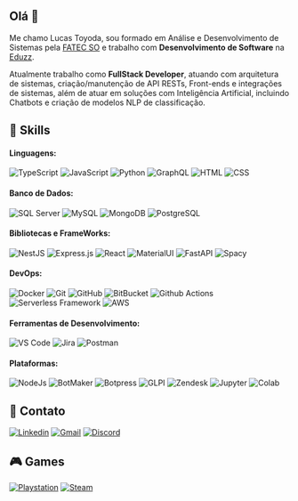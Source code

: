 ## Olá 👋

Me chamo Lucas Toyoda, sou formado em Análise e Desenvolvimento de Sistemas pela [FATEC SO](http://www.fatecsorocaba.edu.br/) e trabalho com **Desenvolvimento de Software** na [Eduzz](https://www.eduzz.com/).

Atualmente trabalho como **FullStack Developer**, atuando com arquitetura de sistemas, criação/manutenção de API RESTs, Front-ends e integrações de sistemas, além de atuar em soluções com Inteligência Artificial, incluindo Chatbots e criação de modelos NLP de classificação.

## 🚀 Skills
#### Linguagens:
![TypeScript](https://img.shields.io/badge/%20-TypeScript-grey?style=flat&logo=typescript) ![JavaScript](https://img.shields.io/badge/%20-JavaScript-grey?style=flat&logo=javascript) ![Python](https://img.shields.io/badge/%20-Python-grey?style=flat&logo=python) ![GraphQL](https://img.shields.io/badge/%20-GraphQL-grey?style=flat&logo=graphql) ![HTML](https://img.shields.io/badge/%20-HTML-grey?style=flat&logo=html5) ![CSS](https://img.shields.io/badge/%20-CSS-grey?style=flat&logo=css3)

#### Banco de Dados:
![SQL Server](https://img.shields.io/badge/%20-SQL%20Server-grey?style=flat&logo=microsoftsqlserver) ![MySQL](https://img.shields.io/badge/%20-MySQL-grey?style=flat&logo=mysql) ![MongoDB](https://img.shields.io/badge/%20-MongoDB-grey?style=flat&logo=mongodb) ![PostgreSQL](https://img.shields.io/badge/%20-PostgreSQL-grey?style=flat&logo=PostgreSQL)

#### Bibliotecas e FrameWorks:
![NestJS](https://img.shields.io/badge/%20-NestJS-grey?style=flat&logo=NestJs) ![Express.js](https://img.shields.io/badge/%20-Express.js-grey?style=flat&logo=express
) ![React](https://img.shields.io/badge/%20-React-grey?style=flat&logo=react) ![MaterialUI](https://img.shields.io/badge/%20-Material%20UI-grey?style=flat&logo=mui) ![FastAPI](https://img.shields.io/badge/%20-FastAPI-grey?style=flat&logo=fastapi) ![Spacy](https://img.shields.io/badge/%20-Spacy-grey?style=flat&logo=spacy)

#### DevOps:
![Docker](https://img.shields.io/badge/%20-Docker-grey?style=flat&logo=docker) ![Git](https://img.shields.io/badge/%20-Git-grey?style=flat&logo=git) ![GitHub](https://img.shields.io/badge/%20-GitHub-grey?style=flat&logo=GitHub) ![BitBucket](https://img.shields.io/badge/%20-BitBucket-grey?style=flat&logo=bitbucket) ![Github Actions](https://img.shields.io/badge/%20-Github%20Actions-grey?style=flat&logo=Github%20Actions) ![Serverless Framework](https://img.shields.io/badge/%20-Serverless%20Framework-grey?style=flat&logo=Serverless%20Framework) ![AWS](https://img.shields.io/badge/%20-AWS-grey?style=flat&logo=AWS)

#### Ferramentas de Desenvolvimento:
![VS Code](https://img.shields.io/badge/%20-VS%20Code-grey?style=flat&logo=visualstudiocode) ![Jira](https://img.shields.io/badge/%20-Jira-grey?style=flat&logo=jira) ![Postman](https://img.shields.io/badge/%20-Postman-grey?style=flat&logo=postman)

#### Plataformas:
![NodeJs](https://img.shields.io/badge/%20-Node.js-grey?style=flat&logo=nodedotjs) ![BotMaker](https://img.shields.io/badge/B-BotMaker-grey?style=flat) ![Botpress](https://img.shields.io/badge/%20-Botpress-grey?style=flat&logo=Botpress) ![GLPI](https://img.shields.io/badge/G-GLPI-grey?style=flat) ![Zendesk](https://img.shields.io/badge/%20-Zendesk-grey?style=flat&logo=Zendesk) ![Jupyter](https://img.shields.io/badge/%20-Jupyter-grey?style=flat&logo=jupyter) ![Colab](https://img.shields.io/badge/%20-Colab-grey?style=flat&logo=googlecolab)
 

## 📲 Contato
[![Linkedin](https://img.shields.io/badge/%20-LinkedIn-grey?style=flat&logo=linkedin)](https://www.linkedin.com/in/lucas-toyoda-771102160) [![Gmail](https://img.shields.io/badge/%20-Gmail-grey?style=flat&logo=gmail)](mailto:lucastoyoda00@gmail.com) [![Discord](https://img.shields.io/badge/%20-Discord-grey?style=flat&logo=discord)](https://discord.com/users/376237868437209101)

## 🎮 Games
[![Playstation](https://img.shields.io/badge/%20-Playstation-grey?style=flat&logo=playstation)](https://psnprofiles.com/Tsuyoda) [![Steam](https://img.shields.io/badge/%20-Steam-grey?style=flat&logo=steam)](https://steamcommunity.com/profiles/76561198425251588/) 
